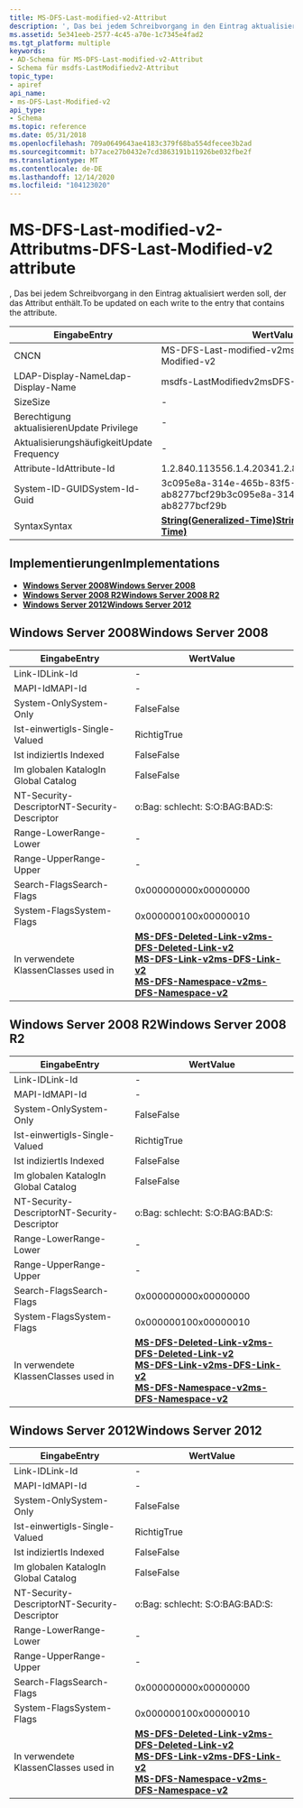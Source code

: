 ```yaml
---
title: MS-DFS-Last-modified-v2-Attribut
description: ', Das bei jedem Schreibvorgang in den Eintrag aktualisiert werden soll, der das Attribut enthält.'
ms.assetid: 5e341eeb-2577-4c45-a70e-1c7345e4fad2
ms.tgt_platform: multiple
keywords:
- AD-Schema für MS-DFS-Last-modified-v2-Attribut
- Schema für msdfs-LastModifiedv2-Attribut
topic_type:
- apiref
api_name:
- ms-DFS-Last-Modified-v2
api_type:
- Schema
ms.topic: reference
ms.date: 05/31/2018
ms.openlocfilehash: 709a0649643ae4183c379f68ba554dfecee3b2ad
ms.sourcegitcommit: b77ace27b0432e7cd3863191b11926be032fbe2f
ms.translationtype: MT
ms.contentlocale: de-DE
ms.lasthandoff: 12/14/2020
ms.locfileid: "104123020"
---
```

# <a name="ms-dfs-last-modified-v2-attribute"></a><span data-ttu-id="6acbc-105">MS-DFS-Last-modified-v2-Attribut</span><span class="sxs-lookup"><span data-stu-id="6acbc-105">ms-DFS-Last-Modified-v2 attribute</span></span>

<span data-ttu-id="6acbc-106">, Das bei jedem Schreibvorgang in den Eintrag aktualisiert werden soll, der das Attribut enthält.</span><span class="sxs-lookup"><span data-stu-id="6acbc-106">To be updated on each write to the entry that contains the attribute.</span></span>



| <span data-ttu-id="6acbc-107">Eingabe</span><span class="sxs-lookup"><span data-stu-id="6acbc-107">Entry</span></span> | <span data-ttu-id="6acbc-108">Wert</span><span class="sxs-lookup"><span data-stu-id="6acbc-108">Value</span></span> |
|-------------------|---------------------------------------------------------------|
| <span data-ttu-id="6acbc-109">CN</span><span class="sxs-lookup"><span data-stu-id="6acbc-109">CN</span></span>                | <span data-ttu-id="6acbc-110">MS-DFS-Last-modified-v2</span><span class="sxs-lookup"><span data-stu-id="6acbc-110">ms-DFS-Last-Modified-v2</span></span>                                       |
| <span data-ttu-id="6acbc-111">LDAP-Display-Name</span><span class="sxs-lookup"><span data-stu-id="6acbc-111">Ldap-Display-Name</span></span> | <span data-ttu-id="6acbc-112">msdfs-LastModifiedv2</span><span class="sxs-lookup"><span data-stu-id="6acbc-112">msDFS-LastModifiedv2</span></span>                                          |
| <span data-ttu-id="6acbc-113">Size</span><span class="sxs-lookup"><span data-stu-id="6acbc-113">Size</span></span>              | \-                                                            |
| <span data-ttu-id="6acbc-114">Berechtigung aktualisieren</span><span class="sxs-lookup"><span data-stu-id="6acbc-114">Update Privilege</span></span>  | \-                                                            |
| <span data-ttu-id="6acbc-115">Aktualisierungshäufigkeit</span><span class="sxs-lookup"><span data-stu-id="6acbc-115">Update Frequency</span></span>  | \-                                                            |
| <span data-ttu-id="6acbc-116">Attribute-Id</span><span class="sxs-lookup"><span data-stu-id="6acbc-116">Attribute-Id</span></span>      | <span data-ttu-id="6acbc-117">1.2.840.113556.1.4.2034</span><span class="sxs-lookup"><span data-stu-id="6acbc-117">1.2.840.113556.1.4.2034</span></span>                                       |
| <span data-ttu-id="6acbc-118">System-ID-GUID</span><span class="sxs-lookup"><span data-stu-id="6acbc-118">System-Id-Guid</span></span>    | <span data-ttu-id="6acbc-119">3c095e8a-314e-465b-83f5-ab8277bcf29b</span><span class="sxs-lookup"><span data-stu-id="6acbc-119">3c095e8a-314e-465b-83f5-ab8277bcf29b</span></span>                          |
| <span data-ttu-id="6acbc-120">Syntax</span><span class="sxs-lookup"><span data-stu-id="6acbc-120">Syntax</span></span>            | [<span data-ttu-id="6acbc-121">**String(Generalized-Time)**</span><span class="sxs-lookup"><span data-stu-id="6acbc-121">**String(Generalized-Time)**</span></span>](s-string-generalized-time.md) |



## <a name="implementations"></a><span data-ttu-id="6acbc-122">Implementierungen</span><span class="sxs-lookup"><span data-stu-id="6acbc-122">Implementations</span></span>

-   [<span data-ttu-id="6acbc-123">**Windows Server 2008**</span><span class="sxs-lookup"><span data-stu-id="6acbc-123">**Windows Server 2008**</span></span>](#windows-server-2008)
-   [<span data-ttu-id="6acbc-124">**Windows Server 2008 R2**</span><span class="sxs-lookup"><span data-stu-id="6acbc-124">**Windows Server 2008 R2**</span></span>](#windows-server-2008-r2)
-   [<span data-ttu-id="6acbc-125">**Windows Server 2012**</span><span class="sxs-lookup"><span data-stu-id="6acbc-125">**Windows Server 2012**</span></span>](#windows-server-2012)

## <a name="windows-server-2008"></a><span data-ttu-id="6acbc-126">Windows Server 2008</span><span class="sxs-lookup"><span data-stu-id="6acbc-126">Windows Server 2008</span></span>



| <span data-ttu-id="6acbc-127">Eingabe</span><span class="sxs-lookup"><span data-stu-id="6acbc-127">Entry</span></span> | <span data-ttu-id="6acbc-128">Wert</span><span class="sxs-lookup"><span data-stu-id="6acbc-128">Value</span></span> |
|------------------------|--------------------------------------------------------------------------------------------------------------------------------------------------------------------------------------|
| <span data-ttu-id="6acbc-129">Link-ID</span><span class="sxs-lookup"><span data-stu-id="6acbc-129">Link-Id</span></span>                | \-                                                                                                                                                                                   |
| <span data-ttu-id="6acbc-130">MAPI-Id</span><span class="sxs-lookup"><span data-stu-id="6acbc-130">MAPI-Id</span></span>                | \-                                                                                                                                                                                   |
| <span data-ttu-id="6acbc-131">System-Only</span><span class="sxs-lookup"><span data-stu-id="6acbc-131">System-Only</span></span>            | <span data-ttu-id="6acbc-132">False</span><span class="sxs-lookup"><span data-stu-id="6acbc-132">False</span></span>                                                                                                                                                                                |
| <span data-ttu-id="6acbc-133">Ist-einwertig</span><span class="sxs-lookup"><span data-stu-id="6acbc-133">Is-Single-Valued</span></span>       | <span data-ttu-id="6acbc-134">Richtig</span><span class="sxs-lookup"><span data-stu-id="6acbc-134">True</span></span>                                                                                                                                                                                 |
| <span data-ttu-id="6acbc-135">Ist indiziert</span><span class="sxs-lookup"><span data-stu-id="6acbc-135">Is Indexed</span></span>             | <span data-ttu-id="6acbc-136">False</span><span class="sxs-lookup"><span data-stu-id="6acbc-136">False</span></span>                                                                                                                                                                                |
| <span data-ttu-id="6acbc-137">Im globalen Katalog</span><span class="sxs-lookup"><span data-stu-id="6acbc-137">In Global Catalog</span></span>      | <span data-ttu-id="6acbc-138">False</span><span class="sxs-lookup"><span data-stu-id="6acbc-138">False</span></span>                                                                                                                                                                                |
| <span data-ttu-id="6acbc-139">NT-Security-Descriptor</span><span class="sxs-lookup"><span data-stu-id="6acbc-139">NT-Security-Descriptor</span></span> | <span data-ttu-id="6acbc-140">o:Bag: schlecht: S:</span><span class="sxs-lookup"><span data-stu-id="6acbc-140">O:BAG:BAD:S:</span></span>                                                                                                                                                                         |
| <span data-ttu-id="6acbc-141">Range-Lower</span><span class="sxs-lookup"><span data-stu-id="6acbc-141">Range-Lower</span></span>            | \-                                                                                                                                                                                   |
| <span data-ttu-id="6acbc-142">Range-Upper</span><span class="sxs-lookup"><span data-stu-id="6acbc-142">Range-Upper</span></span>            | \-                                                                                                                                                                                   |
| <span data-ttu-id="6acbc-143">Search-Flags</span><span class="sxs-lookup"><span data-stu-id="6acbc-143">Search-Flags</span></span>           | <span data-ttu-id="6acbc-144">0x00000000</span><span class="sxs-lookup"><span data-stu-id="6acbc-144">0x00000000</span></span>                                                                                                                                                                           |
| <span data-ttu-id="6acbc-145">System-Flags</span><span class="sxs-lookup"><span data-stu-id="6acbc-145">System-Flags</span></span>           | <span data-ttu-id="6acbc-146">0x00000010</span><span class="sxs-lookup"><span data-stu-id="6acbc-146">0x00000010</span></span>                                                                                                                                                                           |
| <span data-ttu-id="6acbc-147">In verwendete Klassen</span><span class="sxs-lookup"><span data-stu-id="6acbc-147">Classes used in</span></span>        | [<span data-ttu-id="6acbc-148">**MS-DFS-Deleted-Link-v2**</span><span class="sxs-lookup"><span data-stu-id="6acbc-148">**ms-DFS-Deleted-Link-v2**</span></span>](c-msdfs-deletedlinkv2.md)<br/> [<span data-ttu-id="6acbc-149">**MS-DFS-Link-v2**</span><span class="sxs-lookup"><span data-stu-id="6acbc-149">**ms-DFS-Link-v2**</span></span>](c-msdfs-linkv2.md)<br/> [<span data-ttu-id="6acbc-150">**MS-DFS-Namespace-v2**</span><span class="sxs-lookup"><span data-stu-id="6acbc-150">**ms-DFS-Namespace-v2**</span></span>](c-msdfs-namespacev2.md)<br/> |



## <a name="windows-server-2008-r2"></a><span data-ttu-id="6acbc-151">Windows Server 2008 R2</span><span class="sxs-lookup"><span data-stu-id="6acbc-151">Windows Server 2008 R2</span></span>



| <span data-ttu-id="6acbc-152">Eingabe</span><span class="sxs-lookup"><span data-stu-id="6acbc-152">Entry</span></span> | <span data-ttu-id="6acbc-153">Wert</span><span class="sxs-lookup"><span data-stu-id="6acbc-153">Value</span></span> |
|------------------------|--------------------------------------------------------------------------------------------------------------------------------------------------------------------------------------|
| <span data-ttu-id="6acbc-154">Link-ID</span><span class="sxs-lookup"><span data-stu-id="6acbc-154">Link-Id</span></span>                | \-                                                                                                                                                                                   |
| <span data-ttu-id="6acbc-155">MAPI-Id</span><span class="sxs-lookup"><span data-stu-id="6acbc-155">MAPI-Id</span></span>                | \-                                                                                                                                                                                   |
| <span data-ttu-id="6acbc-156">System-Only</span><span class="sxs-lookup"><span data-stu-id="6acbc-156">System-Only</span></span>            | <span data-ttu-id="6acbc-157">False</span><span class="sxs-lookup"><span data-stu-id="6acbc-157">False</span></span>                                                                                                                                                                                |
| <span data-ttu-id="6acbc-158">Ist-einwertig</span><span class="sxs-lookup"><span data-stu-id="6acbc-158">Is-Single-Valued</span></span>       | <span data-ttu-id="6acbc-159">Richtig</span><span class="sxs-lookup"><span data-stu-id="6acbc-159">True</span></span>                                                                                                                                                                                 |
| <span data-ttu-id="6acbc-160">Ist indiziert</span><span class="sxs-lookup"><span data-stu-id="6acbc-160">Is Indexed</span></span>             | <span data-ttu-id="6acbc-161">False</span><span class="sxs-lookup"><span data-stu-id="6acbc-161">False</span></span>                                                                                                                                                                                |
| <span data-ttu-id="6acbc-162">Im globalen Katalog</span><span class="sxs-lookup"><span data-stu-id="6acbc-162">In Global Catalog</span></span>      | <span data-ttu-id="6acbc-163">False</span><span class="sxs-lookup"><span data-stu-id="6acbc-163">False</span></span>                                                                                                                                                                                |
| <span data-ttu-id="6acbc-164">NT-Security-Descriptor</span><span class="sxs-lookup"><span data-stu-id="6acbc-164">NT-Security-Descriptor</span></span> | <span data-ttu-id="6acbc-165">o:Bag: schlecht: S:</span><span class="sxs-lookup"><span data-stu-id="6acbc-165">O:BAG:BAD:S:</span></span>                                                                                                                                                                         |
| <span data-ttu-id="6acbc-166">Range-Lower</span><span class="sxs-lookup"><span data-stu-id="6acbc-166">Range-Lower</span></span>            | \-                                                                                                                                                                                   |
| <span data-ttu-id="6acbc-167">Range-Upper</span><span class="sxs-lookup"><span data-stu-id="6acbc-167">Range-Upper</span></span>            | \-                                                                                                                                                                                   |
| <span data-ttu-id="6acbc-168">Search-Flags</span><span class="sxs-lookup"><span data-stu-id="6acbc-168">Search-Flags</span></span>           | <span data-ttu-id="6acbc-169">0x00000000</span><span class="sxs-lookup"><span data-stu-id="6acbc-169">0x00000000</span></span>                                                                                                                                                                           |
| <span data-ttu-id="6acbc-170">System-Flags</span><span class="sxs-lookup"><span data-stu-id="6acbc-170">System-Flags</span></span>           | <span data-ttu-id="6acbc-171">0x00000010</span><span class="sxs-lookup"><span data-stu-id="6acbc-171">0x00000010</span></span>                                                                                                                                                                           |
| <span data-ttu-id="6acbc-172">In verwendete Klassen</span><span class="sxs-lookup"><span data-stu-id="6acbc-172">Classes used in</span></span>        | [<span data-ttu-id="6acbc-173">**MS-DFS-Deleted-Link-v2**</span><span class="sxs-lookup"><span data-stu-id="6acbc-173">**ms-DFS-Deleted-Link-v2**</span></span>](c-msdfs-deletedlinkv2.md)<br/> [<span data-ttu-id="6acbc-174">**MS-DFS-Link-v2**</span><span class="sxs-lookup"><span data-stu-id="6acbc-174">**ms-DFS-Link-v2**</span></span>](c-msdfs-linkv2.md)<br/> [<span data-ttu-id="6acbc-175">**MS-DFS-Namespace-v2**</span><span class="sxs-lookup"><span data-stu-id="6acbc-175">**ms-DFS-Namespace-v2**</span></span>](c-msdfs-namespacev2.md)<br/> |



## <a name="windows-server-2012"></a><span data-ttu-id="6acbc-176">Windows Server 2012</span><span class="sxs-lookup"><span data-stu-id="6acbc-176">Windows Server 2012</span></span>



| <span data-ttu-id="6acbc-177">Eingabe</span><span class="sxs-lookup"><span data-stu-id="6acbc-177">Entry</span></span> | <span data-ttu-id="6acbc-178">Wert</span><span class="sxs-lookup"><span data-stu-id="6acbc-178">Value</span></span> |
|------------------------|--------------------------------------------------------------------------------------------------------------------------------------------------------------------------------------|
| <span data-ttu-id="6acbc-179">Link-ID</span><span class="sxs-lookup"><span data-stu-id="6acbc-179">Link-Id</span></span>                | \-                                                                                                                                                                                   |
| <span data-ttu-id="6acbc-180">MAPI-Id</span><span class="sxs-lookup"><span data-stu-id="6acbc-180">MAPI-Id</span></span>                | \-                                                                                                                                                                                   |
| <span data-ttu-id="6acbc-181">System-Only</span><span class="sxs-lookup"><span data-stu-id="6acbc-181">System-Only</span></span>            | <span data-ttu-id="6acbc-182">False</span><span class="sxs-lookup"><span data-stu-id="6acbc-182">False</span></span>                                                                                                                                                                                |
| <span data-ttu-id="6acbc-183">Ist-einwertig</span><span class="sxs-lookup"><span data-stu-id="6acbc-183">Is-Single-Valued</span></span>       | <span data-ttu-id="6acbc-184">Richtig</span><span class="sxs-lookup"><span data-stu-id="6acbc-184">True</span></span>                                                                                                                                                                                 |
| <span data-ttu-id="6acbc-185">Ist indiziert</span><span class="sxs-lookup"><span data-stu-id="6acbc-185">Is Indexed</span></span>             | <span data-ttu-id="6acbc-186">False</span><span class="sxs-lookup"><span data-stu-id="6acbc-186">False</span></span>                                                                                                                                                                                |
| <span data-ttu-id="6acbc-187">Im globalen Katalog</span><span class="sxs-lookup"><span data-stu-id="6acbc-187">In Global Catalog</span></span>      | <span data-ttu-id="6acbc-188">False</span><span class="sxs-lookup"><span data-stu-id="6acbc-188">False</span></span>                                                                                                                                                                                |
| <span data-ttu-id="6acbc-189">NT-Security-Descriptor</span><span class="sxs-lookup"><span data-stu-id="6acbc-189">NT-Security-Descriptor</span></span> | <span data-ttu-id="6acbc-190">o:Bag: schlecht: S:</span><span class="sxs-lookup"><span data-stu-id="6acbc-190">O:BAG:BAD:S:</span></span>                                                                                                                                                                         |
| <span data-ttu-id="6acbc-191">Range-Lower</span><span class="sxs-lookup"><span data-stu-id="6acbc-191">Range-Lower</span></span>            | \-                                                                                                                                                                                   |
| <span data-ttu-id="6acbc-192">Range-Upper</span><span class="sxs-lookup"><span data-stu-id="6acbc-192">Range-Upper</span></span>            | \-                                                                                                                                                                                   |
| <span data-ttu-id="6acbc-193">Search-Flags</span><span class="sxs-lookup"><span data-stu-id="6acbc-193">Search-Flags</span></span>           | <span data-ttu-id="6acbc-194">0x00000000</span><span class="sxs-lookup"><span data-stu-id="6acbc-194">0x00000000</span></span>                                                                                                                                                                           |
| <span data-ttu-id="6acbc-195">System-Flags</span><span class="sxs-lookup"><span data-stu-id="6acbc-195">System-Flags</span></span>           | <span data-ttu-id="6acbc-196">0x00000010</span><span class="sxs-lookup"><span data-stu-id="6acbc-196">0x00000010</span></span>                                                                                                                                                                           |
| <span data-ttu-id="6acbc-197">In verwendete Klassen</span><span class="sxs-lookup"><span data-stu-id="6acbc-197">Classes used in</span></span>        | [<span data-ttu-id="6acbc-198">**MS-DFS-Deleted-Link-v2**</span><span class="sxs-lookup"><span data-stu-id="6acbc-198">**ms-DFS-Deleted-Link-v2**</span></span>](c-msdfs-deletedlinkv2.md)<br/> [<span data-ttu-id="6acbc-199">**MS-DFS-Link-v2**</span><span class="sxs-lookup"><span data-stu-id="6acbc-199">**ms-DFS-Link-v2**</span></span>](c-msdfs-linkv2.md)<br/> [<span data-ttu-id="6acbc-200">**MS-DFS-Namespace-v2**</span><span class="sxs-lookup"><span data-stu-id="6acbc-200">**ms-DFS-Namespace-v2**</span></span>](c-msdfs-namespacev2.md)<br/> |



 

 





